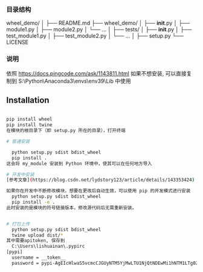 ### 目录结构
wheel_demo/
│
├── README.md
├── wheel_demo/
│   ├── __init__.py
│   ├── module1.py
│   ├── module2.py
│   └── ...
│
├── tests/
│   ├── __init__.py
│   ├── test_module1.py
│   ├── test_module2.py
│   └── ...
│
├── setup.py
└── LICENSE

### 说明
依照 https://docs.pingcode.com/ask/1143811.html
如果不想安装, 可以直接复制到 S:\Python\Anaconda3\envs\env39\Lib 中使用

## Installation


```bash

pip install wheel
pip install twine
在模块的根目录下（即 setup.py 所在的目录），打开终端

# 普通安装

  python setup.py sdist bdist_wheel
  pip install .  
这会将 my_module 安装到 Python 环境中，使其可以在任何地方导入

# 开发中安装
[参考文章](https://blog.csdn.net/lydstory123/article/details/143353424)

如果你在开发中不断修改模块，想要在更改后自动生效，可以使用 pip 的开发模式进行安装
  python setup.py sdist bdist_wheel
  pip install -e .
此时安装的是模块的符号链接版本，修改源代码后无需重新安装。


# 打包上传
  python setup.py sdist bdist_wheel
  twine upload dist/*
其中需要apitoken, 保存到
  C:\Users\lishuainan\.pypirc
[pypi]
  username = __token__
  password = pypi-AgEIcHlwaS5vcmcCJGUyNTM5YjMwLTU1NjQtNDEwMi1hNTM1LTg0ZmFkZDg3ZTJjMwACKlszLCI3ZWI1NTI2ZC1lYWQ5LTRiZWUtYmVmZi1lNDdmM2JlYWQ2ZDgiXQAABiDfVrGV08HUweIfhdm_FT0qyjhZzobZuQbhQC0zfy-TvA
